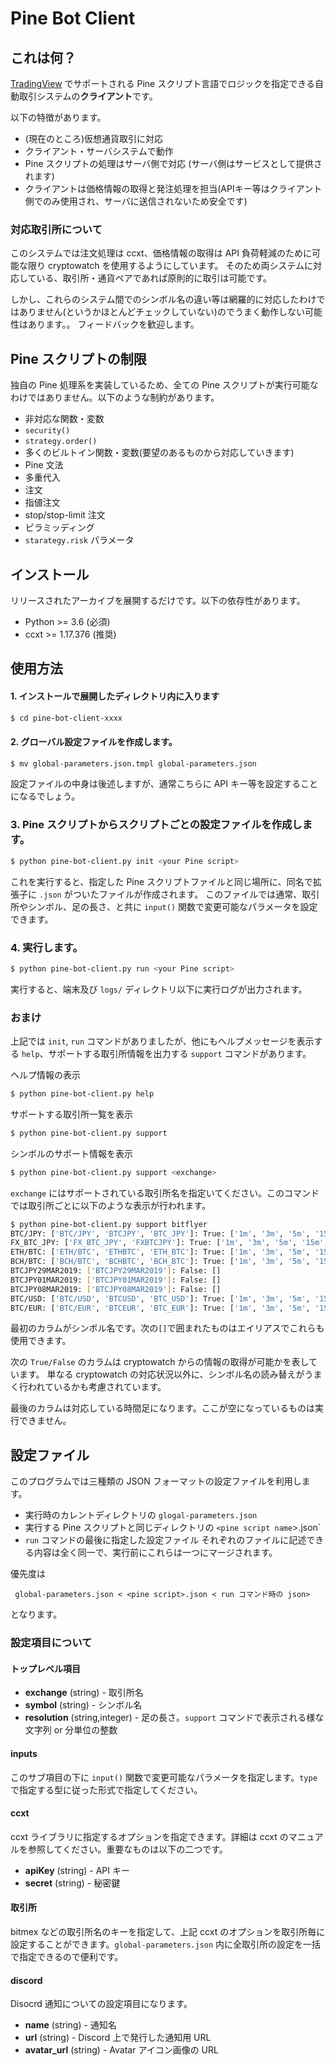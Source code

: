 # Pine Bot Client

## これは何？

[TradingView](http://tradingview.com/) でサポートされる Pine スクリプト言語でロジックを指定できる自動取引システムの**クライアント**です。

以下の特徴があります。
 * (現在のところ)仮想通貨取引に対応
 * クライアント・サーバシステムで動作
  * Pine スクリプトの処理はサーバ側で対応 (サーバ側はサービスとして提供されます)
  * クライアントは価格情報の取得と発注処理を担当(APIキー等はクライアント側でのみ使用され、サーバに送信されないため安全です)
  
### 対応取引所について
このシステムでは注文処理は ccxt、価格情報の取得は API 負荷軽減のために可能な限り cryptowatch を使用するようにしています。
そのため両システムに対応している、取引所・通貨ペアであれば原則的に取引は可能です。

しかし、これらのシステム間でのシンボル名の違い等は網羅的に対応したわけではありません(というかほとんどチェックしていない)のでうまく動作しない可能性はあります。。
フィードバックを歓迎します。

## Pine スクリプトの制限

独自の Pine 処理系を実装しているため、全ての Pine スクリプトが実行可能なわけではありません。以下のような制約があります。

 * 非対応な関数・変数
  * `security()` 
  * `strategy.order()`
  * 多くのビルトイン関数・変数(要望のあるものから対応していきます)
 * Pine 文法
  * 多重代入
 * 注文
  * 指値注文
  * stop/stop-limit 注文
  * ピラミッディング
 * `starategy.risk` パラメータ

## インストール
リリースされたアーカイブを展開するだけです。以下の依存性があります。
 * Python >= 3.6 (必須)
 * ccxt >= 1.17.376 (推奨)

## 使用方法

#### 1. インストールで展開したディレクトリ内に入ります
``` sh
$ cd pine-bot-client-xxxx
```

#### 2. グローバル設定ファイルを作成します。
``` sh
$ mv global-parameters.json.tmpl global-parameters.json
```
設定ファイルの中身は後述しますが、通常こちらに API キー等を設定することになるでしょう。

### 3. Pine スクリプトからスクリプトごとの設定ファイルを作成します。
``` sh
$ python pine-bot-client.py init <your Pine script>
```
これを実行すると、指定した Pine スクリプトファイルと同じ場所に、同名で拡張子に `.json` がついたファイルが作成されます。
このファイルでは通常、取引所やシンボル、足の長さ、と共に `input()` 関数で変更可能なパラメータを設定できます。

### 4. 実行します。
``` sh
$ python pine-bot-client.py run <your Pine script>
```
実行すると、端末及び `logs/` ディレクトリ以下に実行ログが出力されます。

### おまけ
上記では `init`, `run` コマンドがありましたが、他にもヘルプメッセージを表示する `help`、サポートする取引所情報を出力する `support` コマンドがあります。

ヘルプ情報の表示
``` sh
$ python pine-bot-client.py help
```

サポートする取引所一覧を表示
``` sh
$ python pine-bot-client.py support
```

シンボルのサポート情報を表示
``` sh
$ python pine-bot-client.py support <exchange>
```

`exchange` にはサポートされている取引所名を指定いてください。このコマンドでは取引所ごとに以下のような表示が行われます。

``` sh
$ python pine-bot-client.py support bitflyer
BTC/JPY: ['BTC/JPY', 'BTCJPY', 'BTC_JPY']: True: ['1m', '3m', '5m', '15m', '30m', '1h', '2h', '4h', '6h', '12h', '1d', '3d', '1w']
FX_BTC_JPY: ['FX_BTC_JPY', 'FXBTCJPY']: True: ['1m', '3m', '5m', '15m', '30m', '1h', '2h', '4h', '6h', '12h', '1d', '3d', '1w']
ETH/BTC: ['ETH/BTC', 'ETHBTC', 'ETH_BTC']: True: ['1m', '3m', '5m', '15m', '30m', '1h', '2h', '4h', '6h', '12h', '1d', '3d', '1w']
BCH/BTC: ['BCH/BTC', 'BCHBTC', 'BCH_BTC']: True: ['1m', '3m', '5m', '15m', '30m', '1h', '2h', '4h', '6h', '12h', '1d', '3d', '1w']
BTCJPY29MAR2019: ['BTCJPY29MAR2019']: False: []
BTCJPY01MAR2019: ['BTCJPY01MAR2019']: False: []
BTCJPY08MAR2019: ['BTCJPY08MAR2019']: False: []
BTC/USD: ['BTC/USD', 'BTCUSD', 'BTC_USD']: True: ['1m', '3m', '5m', '15m', '30m', '1h', '2h', '4h', '6h', '12h', '1d', '3d', '1w']
BTC/EUR: ['BTC/EUR', 'BTCEUR', 'BTC_EUR']: True: ['1m', '3m', '5m', '15m', '30m', '1h', '2h', '4h', '6h', '12h', '1d', '3d', '1w']
```
最初のカラムがシンボル名です。次の`[]`で囲まれたものはエイリアスでこれらも使用できます。

次の `True/False` のカラムは cryptowatch からの情報の取得が可能かを表しています。
単なる cryptowatch の対応状況以外に、シンボル名の読み替えがうまく行われているかも考慮されています。

最後のカラムは対応している時間足になります。ここが空になっているものは実行できません。


## 設定ファイル
このプログラムでは三種類の JSON フォーマットの設定ファイルを利用します。
 * 実行時のカレントディレクトリの `glogal-parameters.json`
 * 実行する Pine スクリプトと同じディレクトリの `<pine script name`>.json`
 * `run` コマンドの最後に指定した設定ファイル
それぞれのファイルに記述できる内容は全く同一で、実行前にこれらは一つにマージされます。

優先度は
```
 global-parameters.json < <pine script>.json < run コマンド時の json>
```
となります。

### 設定項目について

#### トップレベル項目
 * **exchange** (string) - 取引所名
 * **symbol** (string) - シンボル名
 * **resolution** (string,integer) - 足の長さ。`support` コマンドで表示される様な文字列 or 分単位の整数
 
#### inputs
このサブ項目の下に `input()` 関数で変更可能なパラメータを指定します。`type` で指定する型に従った形式で指定してください。

#### ccxt
ccxt ライブラリに指定するオプションを指定できます。詳細は ccxt のマニュアルを参照してください。重要なものは以下の二つです。
 * **apiKey** (string) - API キー
 * **secret** (string) - 秘密鍵
 
#### 取引所
bitmex などの取引所名のキーを指定して、上記 ccxt のオプションを取引所毎に設定することができます。`global-parameters.json` 内に全取引所の設定を一括で指定できるので便利です。

#### discord
Disocrd 通知についての設定項目になります。
 * **name** (string) - 通知名
 * **url** (string) - Discord 上で発行した通知用 URL
 * **avatar_url** (string) - Avatar アイコン画像の URL
